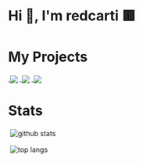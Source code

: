 <h1>Hi 👋, I'm redcarti 🟥</h1>

<h1>My Projects</h1>

<a href="https://github.com/modularium/discord">&nbsp;<img align="center" src="https://github-readme-stats.vercel.app/api/pin/?username=modularium&repo=discord&theme=dark&show_owner=true" /></a>
<a href="https://github.com/modularium/check-update">&nbsp;<img align="center" src="https://github-readme-stats.vercel.app/api/pin/?username=modularium&repo=check-update&theme=dark&show_owner=true" /></a>
<a href="https://github.com/matelauncher/mate-react">&nbsp;<img align="center" src="https://github-readme-stats.vercel.app/api/pin/?username=matelauncher&repo=mate-react&theme=dark&show_owner=true" /></a>

<h1>Stats</h1>

<p>&nbsp;<img align="center" src="https://github-readme-stats.vercel.app/api?username=redcarti&show_icons=true&locale=en&theme=dark" alt="github stats" /></p>
<p>&nbsp;<img align="center" src="https://github-readme-stats.vercel.app/api/top-langs/?username=redcarti&theme=dark&layout=compact&orgs=modularium,matelauncher" alt="top langs" /></p>
